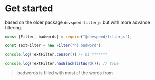 # Get started 

based on the older package `devspeed-filterjs` but with more advance filtering.
```js
const {Filter, badwords} = require("@devspeed/filterjs");

const TextFilter = new Filter("hi badword") 

console.log(TextFilter.censor()) // hi *******

console.log(TextFilter.hasBlacklistWord()); // true
```


>  badwords is filled with most of the words from 